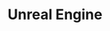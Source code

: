 ---
layout: tag-list
type: tag
title: Unreal Engine
slug: unreal engine
category: study
sidebar: false
description: >
    Unreal Engine
---